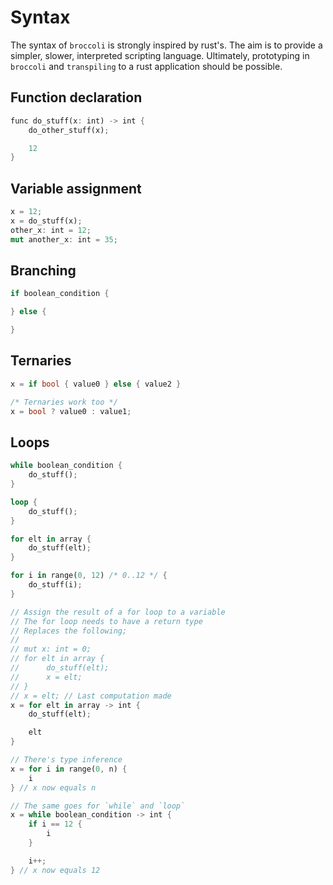 # Syntax

The syntax of `broccoli` is strongly inspired by rust's. The aim is to provide a simpler,
slower, interpreted scripting language. Ultimately, prototyping in `broccoli` and
`transpiling` to a rust application should be possible.

## Function declaration
```rust
func do_stuff(x: int) -> int {
    do_other_stuff(x);

    12
}
```

## Variable assignment

```rust
x = 12;
x = do_stuff(x);
other_x: int = 12;
mut another_x: int = 35;
```

## Branching

```rust
if boolean_condition {

} else {

}
```

## Ternaries

```rust
x = if bool { value0 } else { value2 }

/* Ternaries work too */
x = bool ? value0 : value1;
```

## Loops

```rust
while boolean_condition {
    do_stuff();
}

loop {
    do_stuff();
}

for elt in array {
    do_stuff(elt);
}

for i in range(0, 12) /* 0..12 */ {
    do_stuff(i);
}

// Assign the result of a for loop to a variable
// The for loop needs to have a return type
// Replaces the following;
//
// mut x: int = 0;
// for elt in array {
//      do_stuff(elt);
//      x = elt;
// }
// x = elt; // Last computation made
x = for elt in array -> int {
    do_stuff(elt);

    elt
}

// There's type inference
x = for i in range(0, n) {
    i
} // x now equals n

// The same goes for `while` and `loop`
x = while boolean_condition -> int {
    if i == 12 {
        i
    }

    i++;
} // x now equals 12
```
